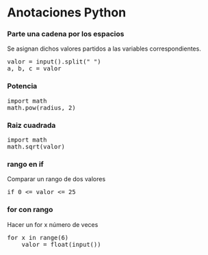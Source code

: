 # Anotaciones Python

### Parte una cadena por los espacios
Se asignan dichos valores partidos a las variables correspondientes.
<pre>
valor = input().split(" ")
a, b, c = valor
</pre>

### Potencia
<pre>
import math
math.pow(radius, 2)
</pre>

### Raiz cuadrada
<pre>
import math
math.sqrt(valor)
</pre>

### rango en if
Comparar un rango de dos valores
<pre>
if 0 <= valor <= 25
</pre>

### for con rango
Hacer un for x número de veces
<pre>
for x in range(6)
    valor = float(input())
</pre>
